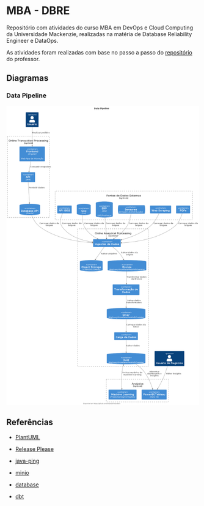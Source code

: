 # MBA - DBRE

Repositório com atividades do curso MBA em DevOps e Cloud Computing da Universidade Mackenzie, realizadas na matéria de Database Reliability Engineer e DataOps.

As atividades foram realizadas com base no passo a passo do [repositório](https://github.com/acnaweb/mackenzie-2025-1) do professor.


## Diagramas

### Data Pipeline

![](out/diagrams/data_pipeline/diagram.png)


## Referências

- [PlantUML](https://github.com/plantuml-stdlib/C4-PlantUML)
- [Release Please](https://github.com/googleapis/release-please)
- [java-ping](https://github.com/tchainaf/java-ping)

- [minio](https://github.com/acnaweb/minio)
- [database](https://github.com/acnaweb/database)
- [dbt](https://github.com/acnaweb/dbt)
